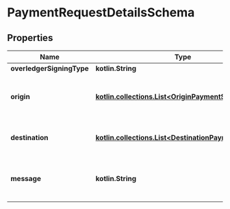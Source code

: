 
# PaymentRequestDetailsSchema

## Properties
Name | Type | Description | Notes
------------ | ------------- | ------------- | -------------
**overledgerSigningType** | **kotlin.String** |  |  [optional]
**origin** | [**kotlin.collections.List&lt;OriginPaymentSchema&gt;**](OriginPaymentSchema.md) | Where is this transaction coming from |  [optional]
**destination** | [**kotlin.collections.List&lt;DestinationPaymentSchema&gt;**](DestinationPaymentSchema.md) | The Destination of this transaction |  [optional]
**message** | **kotlin.String** | Any text-based element of the data payload |  [optional]



